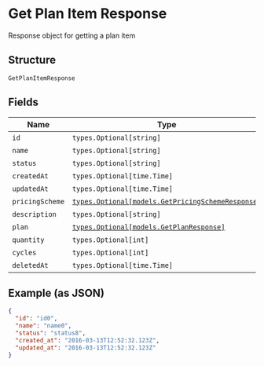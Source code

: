 
# Get Plan Item Response

Response object for getting a plan item

## Structure

`GetPlanItemResponse`

## Fields

| Name | Type | Tags | Description |
|  --- | --- | --- | --- |
| `id` | `types.Optional[string]` | Optional | - |
| `name` | `types.Optional[string]` | Optional | - |
| `status` | `types.Optional[string]` | Optional | - |
| `createdAt` | `types.Optional[time.Time]` | Optional | - |
| `updatedAt` | `types.Optional[time.Time]` | Optional | - |
| `pricingScheme` | [`types.Optional[models.GetPricingSchemeResponse]`](../../doc/models/get-pricing-scheme-response.md) | Optional | - |
| `description` | `types.Optional[string]` | Optional | - |
| `plan` | [`types.Optional[models.GetPlanResponse]`](../../doc/models/get-plan-response.md) | Optional | - |
| `quantity` | `types.Optional[int]` | Optional | - |
| `cycles` | `types.Optional[int]` | Optional | - |
| `deletedAt` | `types.Optional[time.Time]` | Optional | - |

## Example (as JSON)

```json
{
  "id": "id0",
  "name": "name0",
  "status": "status8",
  "created_at": "2016-03-13T12:52:32.123Z",
  "updated_at": "2016-03-13T12:52:32.123Z"
}
```

